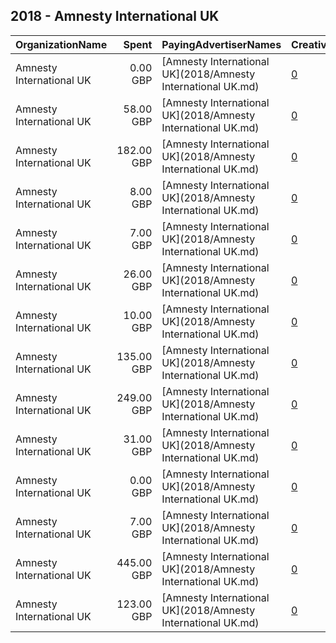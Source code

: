 ## 2018 - Amnesty International UK 
|OrganizationName|Spent|PayingAdvertiserNames|CreativeUrls|Impressions|Genders|AgeBrackets|CountryCodes|BillingAddresses|CandidateBallotInformation|
|:---|---:|:---|:---|---:|:---|:---|:---|:---|:---|
|Amnesty International UK|0.00 GBP|[Amnesty International UK](2018/Amnesty International UK.md)|[0](https://www.snap.com/political-ads/asset/726304fabbc24f4eed92e2a775746d7e265a70ef17caba322f9a2eb0d798ed05?mediaType=mp4)|15||18-24|united kingdom|"17-25 New Inn Yard,London,EC2A 3EA,GB"||
|Amnesty International UK|58.00 GBP|[Amnesty International UK](2018/Amnesty International UK.md)|[0](https://www.snap.com/political-ads/asset/3892d31841937b61d036d7c2d227d001642b63c9b508cd03ffe38a2dad4e6829?mediaType=mp4)|30,679||25+|united kingdom|"17-25 New Inn Yard,London,EC2A 3EA,GB"||
|Amnesty International UK|182.00 GBP|[Amnesty International UK](2018/Amnesty International UK.md)|[0](https://www.snap.com/political-ads/asset/33b4f152e43884354fffb0585a988553c7ebd4021e73991a1dab61e01fb04912?mediaType=mp4)|109,295||18-24|united kingdom|"17-25 New Inn Yard,London,EC2A 3EA,GB"||
|Amnesty International UK|8.00 GBP|[Amnesty International UK](2018/Amnesty International UK.md)|[0](https://www.snap.com/political-ads/asset/81ff45862cb208afdaf3f764da77fa326b3bd0a5d974e0d7559c8920e84d2bd0?mediaType=mp4)|5,075||18-24|united kingdom|"17-25 New Inn Yard,London,EC2A 3EA,GB"||
|Amnesty International UK|7.00 GBP|[Amnesty International UK](2018/Amnesty International UK.md)|[0](https://www.snap.com/political-ads/asset/81ff45862cb208afdaf3f764da77fa326b3bd0a5d974e0d7559c8920e84d2bd0?mediaType=mp4)|3,858||25+|united kingdom|"17-25 New Inn Yard,London,EC2A 3EA,GB"||
|Amnesty International UK|26.00 GBP|[Amnesty International UK](2018/Amnesty International UK.md)|[0](https://www.snap.com/political-ads/asset/4c85fa40301256826725786b758dcbc6d26bb499c5bc22c18a0f054721e4332b?mediaType=mp4)|18,218||18-24|united kingdom|"17-25 New Inn Yard,London,EC2A 3EA,GB"||
|Amnesty International UK|10.00 GBP|[Amnesty International UK](2018/Amnesty International UK.md)|[0](https://www.snap.com/political-ads/asset/951529dbc7da239b0a9e5a480a5d8c3381ae1246098e3c7370ab73bcce9c4d4c?mediaType=mp4)|7,059||25+|united kingdom|"17-25 New Inn Yard,London,EC2A 3EA,GB"||
|Amnesty International UK|135.00 GBP|[Amnesty International UK](2018/Amnesty International UK.md)|[0](https://www.snap.com/political-ads/asset/3892d31841937b61d036d7c2d227d001642b63c9b508cd03ffe38a2dad4e6829?mediaType=mp4)|77,663||18-24|united kingdom|"17-25 New Inn Yard,London,EC2A 3EA,GB"||
|Amnesty International UK|249.00 GBP|[Amnesty International UK](2018/Amnesty International UK.md)|[0](https://www.snap.com/political-ads/asset/2c26481dd98f7320cd4bb64c2c5fe597f9d87a3e80b96463c14e972fbe05e19d?mediaType=mp4)|141,258||18-24|united kingdom|"17-25 New Inn Yard,London,EC2A 3EA,GB"||
|Amnesty International UK|31.00 GBP|[Amnesty International UK](2018/Amnesty International UK.md)|[0](https://www.snap.com/political-ads/asset/33b4f152e43884354fffb0585a988553c7ebd4021e73991a1dab61e01fb04912?mediaType=mp4)|16,343||25+|united kingdom|"17-25 New Inn Yard,London,EC2A 3EA,GB"||
|Amnesty International UK|0.00 GBP|[Amnesty International UK](2018/Amnesty International UK.md)|[0](https://www.snap.com/political-ads/asset/726304fabbc24f4eed92e2a775746d7e265a70ef17caba322f9a2eb0d798ed05?mediaType=mp4)|3||25+|united kingdom|"17-25 New Inn Yard,London,EC2A 3EA,GB"||
|Amnesty International UK|7.00 GBP|[Amnesty International UK](2018/Amnesty International UK.md)|[0](https://www.snap.com/political-ads/asset/951529dbc7da239b0a9e5a480a5d8c3381ae1246098e3c7370ab73bcce9c4d4c?mediaType=mp4)|4,577||18-24|united kingdom|"17-25 New Inn Yard,London,EC2A 3EA,GB"||
|Amnesty International UK|445.00 GBP|[Amnesty International UK](2018/Amnesty International UK.md)|[0](https://www.snap.com/political-ads/asset/2c26481dd98f7320cd4bb64c2c5fe597f9d87a3e80b96463c14e972fbe05e19d?mediaType=mp4)|232,906||25+|united kingdom|"17-25 New Inn Yard,London,EC2A 3EA,GB"||
|Amnesty International UK|123.00 GBP|[Amnesty International UK](2018/Amnesty International UK.md)|[0](https://www.snap.com/political-ads/asset/4c85fa40301256826725786b758dcbc6d26bb499c5bc22c18a0f054721e4332b?mediaType=mp4)|56,913||25+|united kingdom|"17-25 New Inn Yard,London,EC2A 3EA,GB"||
